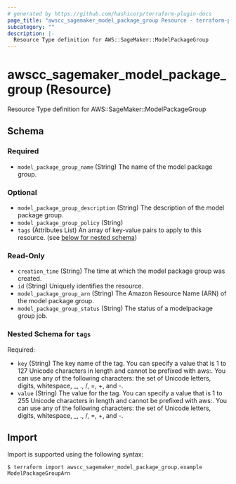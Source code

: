 ```yaml
---
# generated by https://github.com/hashicorp/terraform-plugin-docs
page_title: "awscc_sagemaker_model_package_group Resource - terraform-provider-awscc"
subcategory: ""
description: |-
  Resource Type definition for AWS::SageMaker::ModelPackageGroup
---
```


# awscc_sagemaker_model_package_group (Resource)

Resource Type definition for AWS::SageMaker::ModelPackageGroup



<!-- schema generated by tfplugindocs -->
## Schema

### Required

- `model_package_group_name` (String) The name of the model package group.

### Optional

- `model_package_group_description` (String) The description of the model package group.
- `model_package_group_policy` (String)
- `tags` (Attributes List) An array of key-value pairs to apply to this resource. (see [below for nested schema](#nestedatt--tags))

### Read-Only

- `creation_time` (String) The time at which the model package group was created.
- `id` (String) Uniquely identifies the resource.
- `model_package_group_arn` (String) The Amazon Resource Name (ARN) of the model package group.
- `model_package_group_status` (String) The status of a modelpackage group job.

<a id="nestedatt--tags"></a>
### Nested Schema for `tags`

Required:

- `key` (String) The key name of the tag. You can specify a value that is 1 to 127 Unicode characters in length and cannot be prefixed with aws:. You can use any of the following characters: the set of Unicode letters, digits, whitespace, _, ., /, =, +, and -.
- `value` (String) The value for the tag. You can specify a value that is 1 to 255 Unicode characters in length and cannot be prefixed with aws:. You can use any of the following characters: the set of Unicode letters, digits, whitespace, _, ., /, =, +, and -.

## Import

Import is supported using the following syntax:

```shell
$ terraform import awscc_sagemaker_model_package_group.example ModelPackageGroupArn
```
